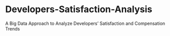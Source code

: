 # Developers-Satisfaction-Analysis
A Big Data Approach to Analyze Developers’ Satisfaction and Compensation Trends
